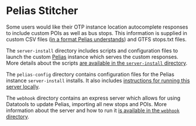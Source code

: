 # Pelias Stitcher

Some users would like their OTP instance location autocomplete responses to include custom POIs as well as bus stops. This information is supplied in custom CSV files ([in a format Pelias understands](https://github.com/pelias/csv-importer)) and GTFS stops.txt files.

The `server-install` directory includes scripts and configuration files to launch the custom [Pelias](https://github.com/pelias/docker) instance which serves the custom responses. More details about the scripts [are available in the `server-install` directory](https://github.com/ibi-group/transit-pois-pelias/tree/master/server-install).

The `pelias-config` directory contains configuration files for the Pelias instance `server-install` installs. It also includes [instructions for running this server locally](https://github.com/ibi-group/transit-pois-pelias/tree/master/pelias-config).

The `webhook` directory contains an express server which allows for using Datatools to update Pelias, importing all new stops and POIs. More information about the server and how to run it [is available in the `webhook` directory](https://github.com/ibi-group/transit-pois-pelias/tree/master/webhook).
